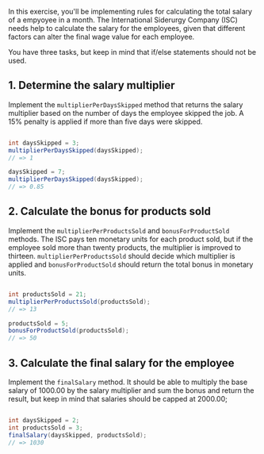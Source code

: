In this exercise, you'll be implementing rules for calculating the total salary of a empyoyee in a month. The International Siderurgy Company (ISC) needs help to calculate the salary for the employees, given that different factors can alter the final wage value for each employee.

You have three tasks, but keep in mind that if/else statements should not be used.

## 1. Determine the salary multiplier

Implement the `multiplierPerDaysSkipped` method that returns the salary multiplier based on the number of days the employee skipped the job. A 15% penalty is applied if more than five days were skipped.

```java

int daysSkipped = 3;
multiplierPerDaysSkipped(daysSkipped);
// => 1

daysSkipped = 7;
multiplierPerDaysSkipped(daysSkipped);
// => 0.85

```

## 2. Calculate the bonus for products sold

Implement the `multiplierPerProductsSold` and `bonusForProductSold` methods. The ISC pays ten monetary units for each product sold, but if the employee sold more than twenty products, the multiplier is improved to thirteen. `multiplierPerProductsSold` should decide which multiplier is applied and `bonusForProductSold` should return the total bonus in monetary units.

```java

int productsSold = 21;
multiplierPerProductsSold(productsSold);
// => 13

productsSold = 5;
bonusForProductSold(productsSold);
// => 50
```

## 3. Calculate the final salary for the employee

Implement the `finalSalary` method. It should be able to multiply the base salary of 1000.00 by the salary multiplier and sum the bonus and return the result, but keep in mind that salaries should be capped at 2000.00;

```java

int daysSkipped = 2;
int productsSold = 3;
finalSalary(daysSkipped, productsSold);
// => 1030

```
